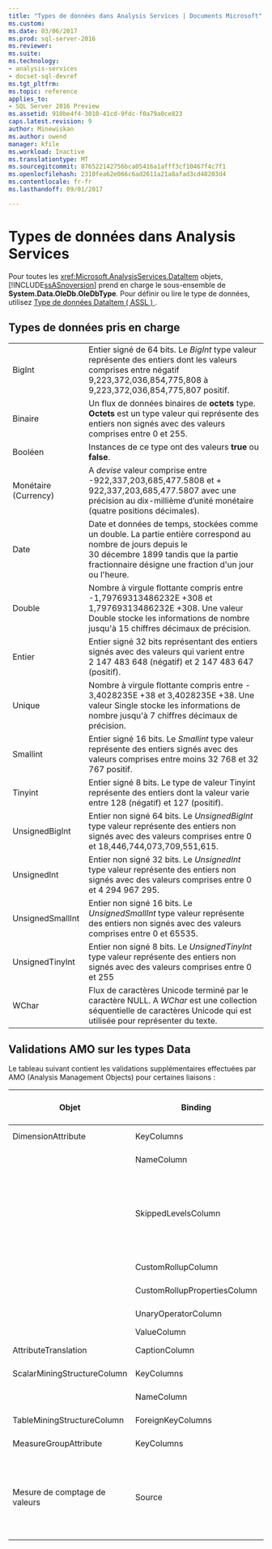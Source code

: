 ```yaml
---
title: "Types de données dans Analysis Services | Documents Microsoft"
ms.custom: 
ms.date: 03/06/2017
ms.prod: sql-server-2016
ms.reviewer: 
ms.suite: 
ms.technology:
- analysis-services
- docset-sql-devref
ms.tgt_pltfrm: 
ms.topic: reference
applies_to:
- SQL Server 2016 Preview
ms.assetid: 910be4f4-3010-41cd-9fdc-f0a79a0ce823
caps.latest.revision: 9
author: Minewiskan
ms.author: owend
manager: kfile
ms.workload: Inactive
ms.translationtype: MT
ms.sourcegitcommit: 876522142756bca05416a1afff3cf10467f4c7f1
ms.openlocfilehash: 2310fea62e066c6ad2611a21a8afad3cd48203d4
ms.contentlocale: fr-fr
ms.lasthandoff: 09/01/2017

---
```

# <a name="data-types-in-analysis-services"></a>Types de données dans Analysis Services
  Pour toutes les <xref:Microsoft.AnalysisServices.DataItem> objets, [!INCLUDE[ssASnoversion](../../../includes/ssasnoversion-md.md)] prend en charge le sous-ensemble de **System.Data.OleDb.OleDbType**. Pour définir ou lire le type de données, utilisez [Type de données DataItem &#40; ASSL &#41; ](../../../analysis-services/scripting/data-type/dataitem-data-type-assl.md).  
  
## <a name="supported-data-types"></a>Types de données pris en charge  
  
|||  
|-|-|  
|BigInt|Entier signé de 64 bits. Le *BigInt* type valeur représente des entiers dont les valeurs comprises entre négatif 9,223,372,036,854,775,808 à 9,223,372,036,854,775,807 positif.|  
|Binaire|Un flux de données binaires de **octets** type. **Octets** est un type valeur qui représente des entiers non signés avec des valeurs comprises entre 0 et 255.|  
|Booléen|Instances de ce type ont des valeurs **true** ou **false**.|  
|Monétaire (Currency)|A *devise* valeur comprise entre -922,337,203,685,477.5808 et + 922,337,203,685,477.5807 avec une précision au dix-millième d’unité monétaire (quatre positions décimales).|  
|Date|Date et données de temps, stockées comme un double. La partie entière correspond au nombre de jours depuis le 30 décembre 1899 tandis que la partie fractionnaire désigne une fraction d'un jour ou l'heure.|  
|Double|Nombre à virgule flottante compris entre -1,79769313486232E +308 et 1,79769313486232E +308. Une valeur Double stocke les informations de nombre jusqu'à 15 chiffres décimaux de précision.|  
|Entier|Entier signé 32 bits représentant des entiers signés avec des valeurs qui varient entre 2 147 483 648 (négatif) et 2 147 483 647 (positif).|  
|Unique|Nombre à virgule flottante compris entre - 3,4028235E +38 et 3,4028235E +38. Une valeur Single stocke les informations de nombre jusqu'à 7 chiffres décimaux de précision.|  
|Smallint|Entier signé 16 bits. Le *Smallint* type valeur représente des entiers signés avec des valeurs comprises entre moins 32 768 et 32 767 positif.|  
|Tinyint|Entier signé 8 bits. Le type de valeur Tinyint représente des entiers dont la valeur varie entre 128 (négatif) et 127 (positif).|  
|UnsignedBigInt|Entier non signé 64 bits. Le *UnsignedBigInt* type valeur représente des entiers non signés avec des valeurs comprises entre 0 et 18,446,744,073,709,551,615.|  
|UnsignedInt|Entier non signé 32 bits. Le *UnsignedInt* type valeur représente des entiers non signés avec des valeurs comprises entre 0 et 4 294 967 295.|  
|UnsignedSmallInt|Entier non signé 16 bits. Le *UnsignedSmallInt* type valeur représente des entiers non signés avec des valeurs comprises entre 0 et 65535.|  
|UnsignedTinyInt|Entier non signé 8 bits. Le *UnsignedTinyInt* type valeur représente des entiers non signés avec des valeurs comprises entre 0 et 255|  
|WChar|Flux de caractères Unicode terminé par le caractère NULL. A *WChar* est une collection séquentielle de caractères Unicode qui est utilisée pour représenter du texte.|  
  
## <a name="amo-validations-on-data-types"></a>Validations AMO sur les types Data  
 Le tableau suivant contient les validations supplémentaires effectuées par AMO (Analysis Management Objects) pour certaines liaisons :  
  
|Objet|Binding|Types de données autorisés|  
|------------|-------------|------------------------|  
|DimensionAttribute|KeyColumns|Tous à l'exception de Binary|  
||NameColumn|WChar uniquement|  
||SkippedLevelsColumn|Types entiers uniquement : BigInt, Integer, SmallInt, TinyInt, UnsignedBigInt, UnsignedInt, UnsignedSmallInt, UnsignedTinyInt|  
||CustomRollupColumn|WChar uniquement|  
||CustomRollupPropertiesColumn|WChar uniquement|  
||UnaryOperatorColumn|WChar uniquement|  
||ValueColumn|Tous|  
|AttributeTranslation|CaptionColumn|WChar uniquement|  
|ScalarMiningStructureColumn|KeyColumns|Tous à l'exception de Binary|  
||NameColumn|WChar uniquement|  
|TableMiningStructureColumn|ForeignKeyColumns|Tous à l'exception de Binary|  
|MeasureGroupAttribute|KeyColumns|Tous à l'exception de Binary|  
|Mesure de comptage de valeurs|Source|BigInt, Currency, Double, Integer, Single, SmallInt, TinyInt, UnsignedBigInt, UnsignedInt, UnsignedSmallInt, UnsignedTinyInt|  
  
  

